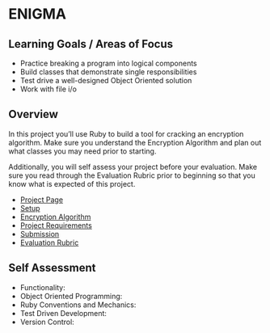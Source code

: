 # ENIGMA

## Learning Goals / Areas of Focus
* Practice breaking a program into logical components
* Build classes that demonstrate single responsibilities
* Test drive a well-designed Object Oriented solution
* Work with file i/o

## Overview
In this project you’ll use Ruby to build a tool for cracking an encryption algorithm. Make sure you understand the Encryption Algorithm and plan out what classes you may need prior to starting.

Additionally, you will self assess your project before your evaluation. Make sure you read through the Evaluation Rubric prior to beginning so that you know what is expected of this project.

* [Project Page](https://backend.turing.io/module1/projects/enigma/index)
* [Setup](https://backend.turing.io/module1/projects/enigma/setup)
* [Encryption Algorithm](https://backend.turing.io/module1/projects/enigma/encryption)
* [Project Requirements](https://backend.turing.io/module1/projects/enigma/requirements)
* [Submission](https://backend.turing.io/module1/projects/enigma/submission)
* [Evaluation Rubric](https://backend.turing.io/module1/projects/enigma/rubric)

## Self Assessment
* Functionality:
* Object Oriented Programming:
* Ruby Conventions and Mechanics:
* Test Driven Development:
* Version Control:
